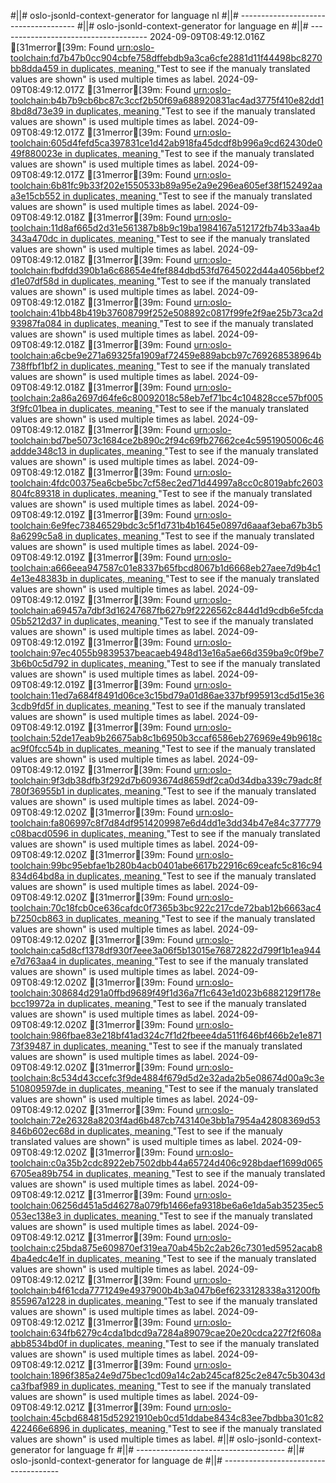#||# oslo-jsonld-context-generator for language nl
#||# -------------------------------------
#||# oslo-jsonld-context-generator for language en
#||# -------------------------------------
2024-09-09T08:49:12.016Z [31merror[39m: Found [urn:oslo-toolchain:fd7b47b0cc904cbfe758dffebdb9a3ca6cfe2881d11f44498bc8270bb8dda459 in duplicates, meaning ](tmp/workspace/report4/doc/applicatieprofiel/kindfiche/ontwerpstandaard/2024-06-03/all-kindfiche-ap.jsonld#L0)"Test to see if the manualy translated values are shown" is used multiple times as label.
2024-09-09T08:49:12.017Z [31merror[39m: Found [urn:oslo-toolchain:b4b7b9cb6bc87c3ccf2b50f69a688920831ac4ad3775f410e82dd18bd8d73e39 in duplicates, meaning ](tmp/workspace/report4/doc/applicatieprofiel/kindfiche/ontwerpstandaard/2024-06-03/all-kindfiche-ap.jsonld#L0)"Test to see if the manualy translated values are shown" is used multiple times as label.
2024-09-09T08:49:12.017Z [31merror[39m: Found [urn:oslo-toolchain:605d4fefd5ca397831ce1d42ab918fa45dcdf8b996a9cd62430de049f880023e in duplicates, meaning ](tmp/workspace/report4/doc/applicatieprofiel/kindfiche/ontwerpstandaard/2024-06-03/all-kindfiche-ap.jsonld#L0)"Test to see if the manualy translated values are shown" is used multiple times as label.
2024-09-09T08:49:12.017Z [31merror[39m: Found [urn:oslo-toolchain:6b81fc9b33f202e1550533b89a95e2a9e296ea605ef38f152492aaa3e15cb552 in duplicates, meaning ](tmp/workspace/report4/doc/applicatieprofiel/kindfiche/ontwerpstandaard/2024-06-03/all-kindfiche-ap.jsonld#L0)"Test to see if the manualy translated values are shown" is used multiple times as label.
2024-09-09T08:49:12.018Z [31merror[39m: Found [urn:oslo-toolchain:11d8af665d2d31e561387b8b9c19ba1984167a512172fb74b33aa4b343a470dc in duplicates, meaning ](tmp/workspace/report4/doc/applicatieprofiel/kindfiche/ontwerpstandaard/2024-06-03/all-kindfiche-ap.jsonld#L0)"Test to see if the manualy translated values are shown" is used multiple times as label.
2024-09-09T08:49:12.018Z [31merror[39m: Found [urn:oslo-toolchain:fbdfdd390b1a6c68654e4fef884dbd53fd7645022d44a4056bbef2d1e07df58d in duplicates, meaning ](tmp/workspace/report4/doc/applicatieprofiel/kindfiche/ontwerpstandaard/2024-06-03/all-kindfiche-ap.jsonld#L0)"Test to see if the manualy translated values are shown" is used multiple times as label.
2024-09-09T08:49:12.018Z [31merror[39m: Found [urn:oslo-toolchain:41bb48b419b37608799f252e508892c0817f99fe2f9ae25b73ca2d93987fa084 in duplicates, meaning ](tmp/workspace/report4/doc/applicatieprofiel/kindfiche/ontwerpstandaard/2024-06-03/all-kindfiche-ap.jsonld#L0)"Test to see if the manualy translated values are shown" is used multiple times as label.
2024-09-09T08:49:12.018Z [31merror[39m: Found [urn:oslo-toolchain:a6cbe9e271a69325fa1909af72459e889abcb97c769268538964b738ffbf1bf2 in duplicates, meaning ](tmp/workspace/report4/doc/applicatieprofiel/kindfiche/ontwerpstandaard/2024-06-03/all-kindfiche-ap.jsonld#L0)"Test to see if the manualy translated values are shown" is used multiple times as label.
2024-09-09T08:49:12.018Z [31merror[39m: Found [urn:oslo-toolchain:2a86a2697d64fe6c80092018c58eb7ef71bc4c104828cce57bf0053f9fc01bea in duplicates, meaning ](tmp/workspace/report4/doc/applicatieprofiel/kindfiche/ontwerpstandaard/2024-06-03/all-kindfiche-ap.jsonld#L0)"Test to see if the manualy translated values are shown" is used multiple times as label.
2024-09-09T08:49:12.018Z [31merror[39m: Found [urn:oslo-toolchain:bd7be5073c1684ce2b890c2f94c69fb27662ce4c5951905006c46addde348c13 in duplicates, meaning ](tmp/workspace/report4/doc/applicatieprofiel/kindfiche/ontwerpstandaard/2024-06-03/all-kindfiche-ap.jsonld#L0)"Test to see if the manualy translated values are shown" is used multiple times as label.
2024-09-09T08:49:12.018Z [31merror[39m: Found [urn:oslo-toolchain:4fdc00375ea6cbe5bc7cf58ec2ed71d44997a8cc0c8019abfc2603804fc89318 in duplicates, meaning ](tmp/workspace/report4/doc/applicatieprofiel/kindfiche/ontwerpstandaard/2024-06-03/all-kindfiche-ap.jsonld#L0)"Test to see if the manualy translated values are shown" is used multiple times as label.
2024-09-09T08:49:12.019Z [31merror[39m: Found [urn:oslo-toolchain:6e9fec73846529bdc3c5f1d731b4b1645e0897d6aaaf3eba67b3b58a6299c5a8 in duplicates, meaning ](tmp/workspace/report4/doc/applicatieprofiel/kindfiche/ontwerpstandaard/2024-06-03/all-kindfiche-ap.jsonld#L0)"Test to see if the manualy translated values are shown" is used multiple times as label.
2024-09-09T08:49:12.019Z [31merror[39m: Found [urn:oslo-toolchain:a666eea947587c01e8337b65fbcd8067b1d6668eb27aee7d9b4c14e13e48383b in duplicates, meaning ](tmp/workspace/report4/doc/applicatieprofiel/kindfiche/ontwerpstandaard/2024-06-03/all-kindfiche-ap.jsonld#L0)"Test to see if the manualy translated values are shown" is used multiple times as label.
2024-09-09T08:49:12.019Z [31merror[39m: Found [urn:oslo-toolchain:a69457a7dbf3d16247687fb627b9f2226562c844d1d9cdb6e5fcda05b5212d37 in duplicates, meaning ](tmp/workspace/report4/doc/applicatieprofiel/kindfiche/ontwerpstandaard/2024-06-03/all-kindfiche-ap.jsonld#L0)"Test to see if the manualy translated values are shown" is used multiple times as label.
2024-09-09T08:49:12.019Z [31merror[39m: Found [urn:oslo-toolchain:97ec4055b9839537beacaeb4948d13e16a5ae66d359ba9c0f9be73b6b0c5d792 in duplicates, meaning ](tmp/workspace/report4/doc/applicatieprofiel/kindfiche/ontwerpstandaard/2024-06-03/all-kindfiche-ap.jsonld#L0)"Test to see if the manualy translated values are shown" is used multiple times as label.
2024-09-09T08:49:12.019Z [31merror[39m: Found [urn:oslo-toolchain:11ed7a684f8491d06ce3c15bd79a01d86ae337bf995913cd5d15e363cdb9fd5f in duplicates, meaning ](tmp/workspace/report4/doc/applicatieprofiel/kindfiche/ontwerpstandaard/2024-06-03/all-kindfiche-ap.jsonld#L0)"Test to see if the manualy translated values are shown" is used multiple times as label.
2024-09-09T08:49:12.019Z [31merror[39m: Found [urn:oslo-toolchain:52de17eab9b26675ab8c1b6950b3ccaf6586eb276969e49b9618cac9f0fcc54b in duplicates, meaning ](tmp/workspace/report4/doc/applicatieprofiel/kindfiche/ontwerpstandaard/2024-06-03/all-kindfiche-ap.jsonld#L0)"Test to see if the manualy translated values are shown" is used multiple times as label.
2024-09-09T08:49:12.019Z [31merror[39m: Found [urn:oslo-toolchain:9f3db38dfb3f292d7b6093674d8659df2ca0d34dba339c79adc8f780f36955b1 in duplicates, meaning ](tmp/workspace/report4/doc/applicatieprofiel/kindfiche/ontwerpstandaard/2024-06-03/all-kindfiche-ap.jsonld#L0)"Test to see if the manualy translated values are shown" is used multiple times as label.
2024-09-09T08:49:12.020Z [31merror[39m: Found [urn:oslo-toolchain:fa806997c8f7d84df9514209987e6d4dd1e3dd34b47e84c377779c08bacd0596 in duplicates, meaning ](tmp/workspace/report4/doc/applicatieprofiel/kindfiche/ontwerpstandaard/2024-06-03/all-kindfiche-ap.jsonld#L0)"Test to see if the manualy translated values are shown" is used multiple times as label.
2024-09-09T08:49:12.020Z [31merror[39m: Found [urn:oslo-toolchain:99bc95ebfae1b280b4acb0401abe6617b22916c69ceafc5c816c94834d64bd8a in duplicates, meaning ](tmp/workspace/report4/doc/applicatieprofiel/kindfiche/ontwerpstandaard/2024-06-03/all-kindfiche-ap.jsonld#L0)"Test to see if the manualy translated values are shown" is used multiple times as label.
2024-09-09T08:49:12.020Z [31merror[39m: Found [urn:oslo-toolchain:70c18fcb0ce636cafdc0f7365b3bc922c217cde72bab12b6663ac4b7250cb863 in duplicates, meaning ](tmp/workspace/report4/doc/applicatieprofiel/kindfiche/ontwerpstandaard/2024-06-03/all-kindfiche-ap.jsonld#L0)"Test to see if the manualy translated values are shown" is used multiple times as label.
2024-09-09T08:49:12.020Z [31merror[39m: Found [urn:oslo-toolchain:ca5d8cf1378df930f7eee3a06f5b13015e76872822d799f1b1ea944e7d763aa4 in duplicates, meaning ](tmp/workspace/report4/doc/applicatieprofiel/kindfiche/ontwerpstandaard/2024-06-03/all-kindfiche-ap.jsonld#L0)"Test to see if the manualy translated values are shown" is used multiple times as label.
2024-09-09T08:49:12.020Z [31merror[39m: Found [urn:oslo-toolchain:308684d291a0ffbd9689f49f1d36a7f1c643e1d023b6882129f178ebcc19972a in duplicates, meaning ](tmp/workspace/report4/doc/applicatieprofiel/kindfiche/ontwerpstandaard/2024-06-03/all-kindfiche-ap.jsonld#L0)"Test to see if the manualy translated values are shown" is used multiple times as label.
2024-09-09T08:49:12.020Z [31merror[39m: Found [urn:oslo-toolchain:986fbae83e218bf41ad324c7f1d2fbeee4da511f646bf466b2e1e87173f39487 in duplicates, meaning ](tmp/workspace/report4/doc/applicatieprofiel/kindfiche/ontwerpstandaard/2024-06-03/all-kindfiche-ap.jsonld#L0)"Test to see if the manualy translated values are shown" is used multiple times as label.
2024-09-09T08:49:12.020Z [31merror[39m: Found [urn:oslo-toolchain:8c534d43ccefc3f9de4884f679d5d2e32ada2b5e08674d00a9c3e510809597de in duplicates, meaning ](tmp/workspace/report4/doc/applicatieprofiel/kindfiche/ontwerpstandaard/2024-06-03/all-kindfiche-ap.jsonld#L0)"Test to see if the manualy translated values are shown" is used multiple times as label.
2024-09-09T08:49:12.020Z [31merror[39m: Found [urn:oslo-toolchain:72e26328a8203f4ad6b487cb743140e3bb1a7954a42808369d53846b602ec68d in duplicates, meaning ](tmp/workspace/report4/doc/applicatieprofiel/kindfiche/ontwerpstandaard/2024-06-03/all-kindfiche-ap.jsonld#L0)"Test to see if the manualy translated values are shown" is used multiple times as label.
2024-09-09T08:49:12.020Z [31merror[39m: Found [urn:oslo-toolchain:c0a35b2cdc8922eb7502dbb44a65724d406c928bdaef1699d0656705ea89b754 in duplicates, meaning ](tmp/workspace/report4/doc/applicatieprofiel/kindfiche/ontwerpstandaard/2024-06-03/all-kindfiche-ap.jsonld#L0)"Test to see if the manualy translated values are shown" is used multiple times as label.
2024-09-09T08:49:12.021Z [31merror[39m: Found [urn:oslo-toolchain:06256d451a5d46278a079fb1466efa9318be6a6e1da5ab35235ec5053ec138e3 in duplicates, meaning ](tmp/workspace/report4/doc/applicatieprofiel/kindfiche/ontwerpstandaard/2024-06-03/all-kindfiche-ap.jsonld#L0)"Test to see if the manualy translated values are shown" is used multiple times as label.
2024-09-09T08:49:12.021Z [31merror[39m: Found [urn:oslo-toolchain:c25bda875e609870ef319ea70ab45b2c2ab26c7301ed5952acab84ba4edc4e1f in duplicates, meaning ](tmp/workspace/report4/doc/applicatieprofiel/kindfiche/ontwerpstandaard/2024-06-03/all-kindfiche-ap.jsonld#L0)"Test to see if the manualy translated values are shown" is used multiple times as label.
2024-09-09T08:49:12.021Z [31merror[39m: Found [urn:oslo-toolchain:b4f61cda7771249e4937900b4b3a047b6ef6233128338a31200fb855967a1228 in duplicates, meaning ](tmp/workspace/report4/doc/applicatieprofiel/kindfiche/ontwerpstandaard/2024-06-03/all-kindfiche-ap.jsonld#L0)"Test to see if the manualy translated values are shown" is used multiple times as label.
2024-09-09T08:49:12.021Z [31merror[39m: Found [urn:oslo-toolchain:634fb6279c4cda1bdcd9a7284a89079cae20e20cdca227f2f608aabb8534bd0f in duplicates, meaning ](tmp/workspace/report4/doc/applicatieprofiel/kindfiche/ontwerpstandaard/2024-06-03/all-kindfiche-ap.jsonld#L0)"Test to see if the manualy translated values are shown" is used multiple times as label.
2024-09-09T08:49:12.021Z [31merror[39m: Found [urn:oslo-toolchain:1896f385a24e9d75bec1cd09a14c2ab245caf825c2e847c5b3043dca3fbaf989 in duplicates, meaning ](tmp/workspace/report4/doc/applicatieprofiel/kindfiche/ontwerpstandaard/2024-06-03/all-kindfiche-ap.jsonld#L0)"Test to see if the manualy translated values are shown" is used multiple times as label.
2024-09-09T08:49:12.021Z [31merror[39m: Found [urn:oslo-toolchain:45cbd684815d52921910eb0cd51ddabe8434c83ee7bdbba301c82422466e6896 in duplicates, meaning ](tmp/workspace/report4/doc/applicatieprofiel/kindfiche/ontwerpstandaard/2024-06-03/all-kindfiche-ap.jsonld#L0)"Test to see if the manualy translated values are shown" is used multiple times as label.
#||# oslo-jsonld-context-generator for language fr
#||# -------------------------------------
#||# oslo-jsonld-context-generator for language de
#||# -------------------------------------
